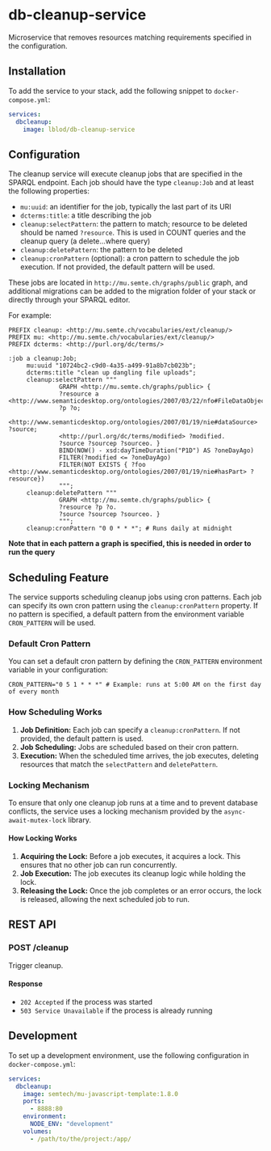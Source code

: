 # db-cleanup-service

Microservice that removes resources matching requirements specified in the configuration.

## Installation

To add the service to your stack, add the following snippet to `docker-compose.yml`:

```yaml
services:
  dbcleanup:
    image: lblod/db-cleanup-service
```

## Configuration

The cleanup service will execute cleanup jobs that are specified in the SPARQL endpoint. Each job should have the type `cleanup:Job` and at least the following properties:

- `mu:uuid`: an identifier for the job, typically the last part of its URI
- `dcterms:title`: a title describing the job
- `cleanup:selectPattern`: the pattern to match; resource to be deleted should be named `?resource`. This is used in COUNT queries and the cleanup query (a delete...where query)
- `cleanup:deletePattern`: the pattern to be deleted
- `cleanup:cronPattern` (optional): a cron pattern to schedule the job execution. If not provided, the default pattern will be used.

These jobs are located in `http://mu.semte.ch/graphs/public` graph, and additional migrations can be added to the migration folder of your stack or directly through your SPARQL editor.

For example:

```sparql
PREFIX cleanup: <http://mu.semte.ch/vocabularies/ext/cleanup/>
PREFIX mu: <http://mu.semte.ch/vocabularies/ext/cleanup/>
PREFIX dcterms: <http://purl.org/dc/terms/>

:job a cleanup:Job;
     mu:uuid "10724bc2-c9d0-4a35-a499-91a8b7cb023b";
     dcterms:title "clean up dangling file uploads";
     cleanup:selectPattern """
              GRAPH <http://mu.semte.ch/graphs/public> {
              ?resource a <http://www.semanticdesktop.org/ontologies/2007/03/22/nfo#FileDataObject>;
              ?p ?o;
              <http://www.semanticdesktop.org/ontologies/2007/01/19/nie#dataSource> ?source;
              <http://purl.org/dc/terms/modified> ?modified.
              ?source ?sourcep ?sourceo. }
              BIND(NOW() - xsd:dayTimeDuration("P1D") AS ?oneDayAgo)
              FILTER(?modified <= ?oneDayAgo)
              FILTER(NOT EXISTS { ?foo <http://www.semanticdesktop.org/ontologies/2007/01/19/nie#hasPart> ?resource})
              """;
     cleanup:deletePattern """
              GRAPH <http://mu.semte.ch/graphs/public> {
              ?resource ?p ?o.
              ?source ?sourcep ?sourceo. }
              """;
     cleanup:cronPattern "0 0 * * *"; # Runs daily at midnight
```

**Note that in each pattern a graph is specified, this is needed in order to run the query**

## Scheduling Feature

The service supports scheduling cleanup jobs using cron patterns. Each job can specify its own cron pattern using the `cleanup:cronPattern` property. If no pattern is specified, a default pattern from the environment variable `CRON_PATTERN` will be used.

### Default Cron Pattern

You can set a default cron pattern by defining the `CRON_PATTERN` environment variable in your configuration:

```env
CRON_PATTERN="0 5 1 * * *" # Example: runs at 5:00 AM on the first day of every month
```

### How Scheduling Works

1. **Job Definition:** Each job can specify a `cleanup:cronPattern`. If not provided, the default pattern is used.
2. **Job Scheduling:** Jobs are scheduled based on their cron pattern.
3. **Execution:** When the scheduled time arrives, the job executes, deleting resources that match the `selectPattern` and `deletePattern`.

### Locking Mechanism

To ensure that only one cleanup job runs at a time and to prevent database conflicts, the service uses a locking mechanism provided by the `async-await-mutex-lock` library.

#### How Locking Works

1. **Acquiring the Lock:** Before a job executes, it acquires a lock. This ensures that no other job can run concurrently.
2. **Job Execution:** The job executes its cleanup logic while holding the lock.
3. **Releasing the Lock:** Once the job completes or an error occurs, the lock is released, allowing the next scheduled job to run.

## REST API

### POST /cleanup

Trigger cleanup.

#### Response

- `202 Accepted` if the process was started
- `503 Service Unavailable` if the process is already running

## Development

To set up a development environment, use the following configuration in `docker-compose.yml`:

```yaml
services:
  dbcleanup:
    image: semtech/mu-javascript-template:1.8.0
    ports:
      - 8888:80
    environment:
      NODE_ENV: "development"
    volumes:
      - /path/to/the/project:/app/
```